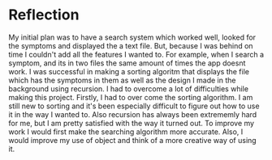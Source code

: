# Reflection

My initial plan was to have a search system which worked well, looked for the symptoms and displayed the a text file. But, because I was behind on time I couldn't add all the features I wanted to. For example, when I search a symptom, and its in two files the same amount of times the app doesnt work. I was successful in making a sorting algoritm that displays the file which has the symptoms in them as well as the design I made in the background using recursion. I had to overcome a lot of difficulties while making this project. Firstly, I had to over come the sorting algorithm. I am still new to sorting and it's been especially difficult to figure out how to use it in the way I wanted to. Also recursion has always been extrememly hard for me, but I am pretty satisfied with the way it turned out. To improve my work I would first make the searching algorithm more accurate. Also, I would improve my use of object and think of a more creative way of using it. 